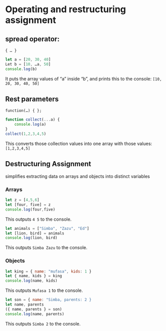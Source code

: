 # Operating and restructuring assignment

## spread operator: 

`{ … }`

``` javascript
let a = [20, 30, 40]
Let b = [10, …a, 50]
console.log(b)
```

It puts the array values of “a” inside “b”, and prints this to the console:
`[10, 20, 30, 40, 50]`

## Rest parameters

`function(…) { };`

``` javascript
function collect(...a) {
	console.log(a)
}
collect(1,2,3,4,5)
```

This converts those collection values into one array with those values:
`[1,2,3,4,5]`

## Destructuring Assignment

simplifies extracting data on arrays and objects into distinct variables

### Arrays

```javascript
let z = [4,5,6]
let [four, five] = z
console.log(four,five)
```

This outputs `4 5` to the console.

``` javascript
let animals = ["Simba", "Zazu", "Ed"]
let [lion, bird] = animals
console.log(lion, bird)
```

This outputs `Simba Zazu` to the console.

### Objects

``` javascript
let king = { name: "mufasa", kids: 1 }
let { name, kids } = king
console.log(name, kids)
```

This outputs `Mufasa 1` to the console.

``` javascript
let son = { name: "Simba, parents: 2 }
let name, parents
({ name, parents } = son)
console.log(name, parents)
```

This outputs `Simba 2` to the console.